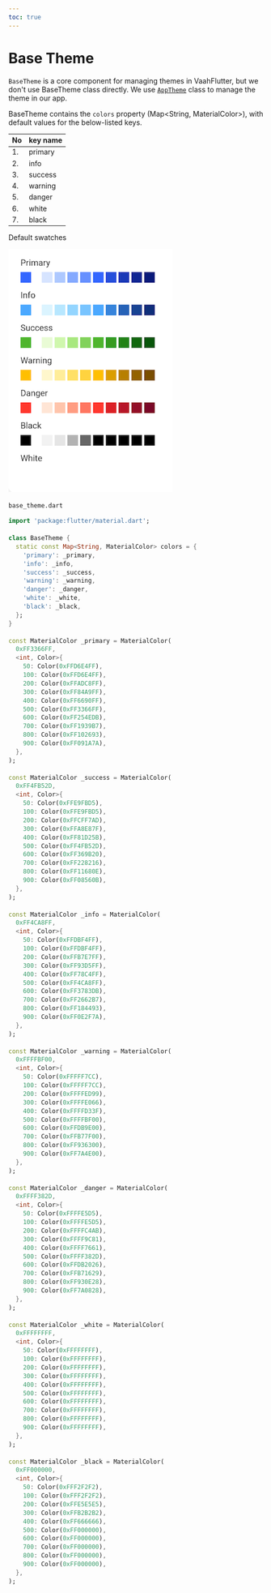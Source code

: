 ```yaml
---
toc: true
---
```


# Base Theme


`BaseTheme` is a core component for managing themes in VaahFlutter, but we don't use BaseTheme class directly. We use [`AppTheme`](../3.apptheme.md) class to manage the theme in our app.

BaseTheme contains the `colors` property (Map<String, MaterialColor>), with default values for the below-listed keys.

| No | key name |
| --- | --- |
| 1. | primary |
| 2. | info |
| 3. | success |
| 4. | warning |
| 5. | danger |
| 6. | white |
| 7. | black |

Default swatches

<img src="/images/flutter/default-color-swatches.png" alt="default-color-swatches">

`base_theme.dart`
```dart
import 'package:flutter/material.dart';

class BaseTheme {
  static const Map<String, MaterialColor> colors = {
    'primary': _primary,
    'info': _info,
    'success': _success,
    'warning': _warning,
    'danger': _danger,
    'white': _white,
    'black': _black,
  };
}

const MaterialColor _primary = MaterialColor(
  0xFF3366FF,
  <int, Color>{
    50: Color(0xFFD6E4FF),
    100: Color(0xFFD6E4FF),
    200: Color(0xFFADC8FF),
    300: Color(0xFF84A9FF),
    400: Color(0xFF6690FF),
    500: Color(0xFF3366FF),
    600: Color(0xFF254EDB),
    700: Color(0xFF1939B7),
    800: Color(0xFF102693),
    900: Color(0xFF091A7A),
  },
);

const MaterialColor _success = MaterialColor(
  0xFF4FB52D,
  <int, Color>{
    50: Color(0xFFE9FBD5),
    100: Color(0xFFE9FBD5),
    200: Color(0xFFCFF7AD),
    300: Color(0xFFA8E87F),
    400: Color(0xFF81D25B),
    500: Color(0xFF4FB52D),
    600: Color(0xFF369B20),
    700: Color(0xFF228216),
    800: Color(0xFF11680E),
    900: Color(0xFF08560B),
  },
);

const MaterialColor _info = MaterialColor(
  0xFF4CA8FF,
  <int, Color>{
    50: Color(0xFFDBF4FF),
    100: Color(0xFFDBF4FF),
    200: Color(0xFFB7E7FF),
    300: Color(0xFF93D5FF),
    400: Color(0xFF78C4FF),
    500: Color(0xFF4CA8FF),
    600: Color(0xFF3783DB),
    700: Color(0xFF2662B7),
    800: Color(0xFF184493),
    900: Color(0xFF0E2F7A),
  },
);

const MaterialColor _warning = MaterialColor(
  0xFFFFBF00,
  <int, Color>{
    50: Color(0xFFFFF7CC),
    100: Color(0xFFFFF7CC),
    200: Color(0xFFFFED99),
    300: Color(0xFFFFE066),
    400: Color(0xFFFFD33F),
    500: Color(0xFFFFBF00),
    600: Color(0xFFDB9E00),
    700: Color(0xFFB77F00),
    800: Color(0xFF936300),
    900: Color(0xFF7A4E00),
  },
);

const MaterialColor _danger = MaterialColor(
  0xFFFF382D,
  <int, Color>{
    50: Color(0xFFFFE5D5),
    100: Color(0xFFFFE5D5),
    200: Color(0xFFFFC4AB),
    300: Color(0xFFFF9C81),
    400: Color(0xFFFF7661),
    500: Color(0xFFFF382D),
    600: Color(0xFFDB2026),
    700: Color(0xFFB71629),
    800: Color(0xFF930E28),
    900: Color(0xFF7A0828),
  },
);

const MaterialColor _white = MaterialColor(
  0xFFFFFFFF,
  <int, Color>{
    50: Color(0xFFFFFFFF),
    100: Color(0xFFFFFFFF),
    200: Color(0xFFFFFFFF),
    300: Color(0xFFFFFFFF),
    400: Color(0xFFFFFFFF),
    500: Color(0xFFFFFFFF),
    600: Color(0xFFFFFFFF),
    700: Color(0xFFFFFFFF),
    800: Color(0xFFFFFFFF),
    900: Color(0xFFFFFFFF),
  },
);

const MaterialColor _black = MaterialColor(
  0xFF000000,
  <int, Color>{
    50: Color(0xFFF2F2F2),
    100: Color(0xFFF2F2F2),
    200: Color(0xFFE5E5E5),
    300: Color(0xFFB2B2B2),
    400: Color(0xFF666666),
    500: Color(0xFF000000),
    600: Color(0xFF000000),
    700: Color(0xFF000000),
    800: Color(0xFF000000),
    900: Color(0xFF000000),
  },
);
```